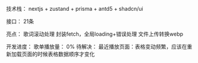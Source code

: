 技术栈：
    nextjs + zustand + prisma + antd5 + shadcn/ui

接口：
    21条
    
亮点：
    歌词滚动处理
    封装fetch，全局loading+错误处理
    文件上传转换webp

开发进度：
    歌单播放量： 0%
待解决：
    最近播放页面：表格变动频繁，应该在重新加载页面的时候表格数据顺序才变化

